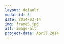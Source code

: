 ```yaml
---
layout: default
modal-id: 5
date: 2014-03-14
img: frame5.jpg
alt: image-alt
project-date: April 2014
---
```

